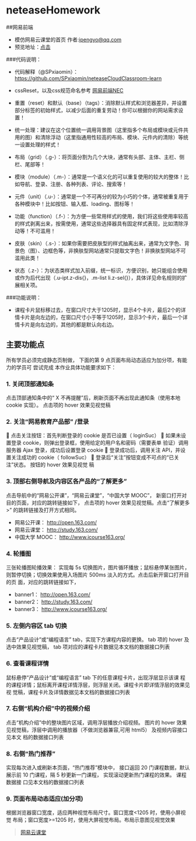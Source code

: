 # neteaseHomework

##网易前端
* 模仿网易云课堂的首页  作者:ipengyo@qq.com
* 预览地址：[点击](http://7xpkx2.com1.z0.glb.clouddn.com/)

###代码说明：

* 代码解释（@SPxiaomin）： https://github.com/SPxiaomin/neteaseCloudClassroom-learn

* cssReset，以及css规范命名参考 [网易前端NEC](http://nec.netease.com/)
* 重置（reset）和默认（base）（tags）：消除默认样式和浏览器差异，并设置部分标签的初始样式，以减少后面的重复劳动！你可以根据你的网站需求设置！

* 统一处理：建议在这个位置统一调用背景图（这里指多个布局或模块或元件共用的图）和清除浮动（这里指通用性较高的布局、模块、元件内的清除）等统一设置处理的样式！

* 布局（grid）（.g-）：将页面分割为几个大块，通常有头部、主体、主栏、侧栏、尾部等！

* 模块（module）（.m-）：通常是一个语义化的可以重复使用的较大的整体！比如导航、登录、注册、各种列表、评论、搜索等！

* 元件（unit）（.u-）：通常是一个不可再分的较为小巧的个体，通常被重复用于各种模块中！比如按钮、输入框、loading、图标等！

* 功能（function）（.f-）：为方便一些常用样式的使用，我们将这些使用率较高的样式剥离出来，按需使用，通常这些选择器具有固定样式表现，比如清除浮动等！不可滥用！

* 皮肤（skin）（.s-）：如果你需要把皮肤型的样式抽离出来，通常为文字色、背景色（图）、边框色等，非换肤型网站通常只提取文字色！非换肤型网站不可滥用此类！

* 状态（.z-）：为状态类样式加入前缀，统一标识，方便识别，她只能组合使用或作为后代出现（.u-ipt.z-dis{}，.m-list li.z-sel{}），具体详见命名规则的扩展相关项。

###功能说明：

* 课程卡片鼠标移过去，在窗口尺寸大于1205时，显示4个卡片，最后2个的详情卡片是向左边的，在窗口尺寸小于等于1205时，显示3个卡片，最后一个详情卡片是向左边的，其他的都是默认向右边。

## 主要功能点

所有学员必须完成静态页制做， 下面的第 9 点页面布局动态适应为加分项，有能力的学员可
尝试完成
本作业具体功能要求如下：

### 1. 关闭顶部通知条
点击顶部通知条中的“ X 不再提醒”后，刷新页面不再出现此通知条（使用本地
cookie 实现）。 点击项的 hover 效果见视觉稿

### 2. 关注“网易教育产品部” /登录
 点击关注按钮：首先判断登录的 cookie 是否已设置（ loginSuc）
 如果未设置登录 cookie，则弹出登录框，使用给定的用户名和密码（需要表单
验证）调用服务器 Ajax 登录，成功后设置登录 cookie
 登录成功后，调用关注 API，并设置关注成功的 cookie（ followSuc）
 登录后“关注”按钮变成不可点的“已关注”状态。 按钮的 hover 效果见视觉
稿

### 3. 顶部右侧导航及内容区各产品的“了解更多”
点击导航中的“网易公开课”，“网易云课堂”，“中国大学 MOOC”， 新窗口打开对
目的页面，对应的跳转链接如下， 点击项的 hover 效果见视觉稿。点击“了解更多>”
的跳转链接及打开方式相同。
* 网易公开课： http://open.163.com/
* 网易云课堂： http://study.163.com/
* 中国大学 MOOC： http://www.icourse163.org/

### 4. 轮播图
三张轮播图轮播效果： 实现每 5s 切换图片，图片循环播放；鼠标悬停某张图片，
则暂停切换；切换效果使用入场图片 500ms 淡入的方式。点击后新开窗口打开目的页
面，对应的跳转链接如下，
* banner1： http://open.163.com/
* banner2： http://study.163.com/
* banner3： http://www.icourse163.org/

### 5. 左侧内容区 tab 切换
点击“产品设计”或“编程语言” tab，实现下方课程内容的更换。 tab 项的 hover
及选中效果见视觉稿， tab 项对应的课程卡片数据见本文档的数据接口列表

### 6. 查看课程详情
鼠标悬停“产品设计”或“编程语言” tab 下的任意课程卡片，出现浮层显示该课
程的课程详情；鼠标离开课程详情浮层，则浮层关闭。课程卡片即详情浮层的效果见视
觉稿，课程卡片及详情数据见本文档的数据接口列表

### 7. 右侧“机构介绍”中的视频介绍
点击“机构介绍”中的整块图片区域，调用浮层播放介绍视频。 图片的 hover 效果
见视觉稿，浮层中调用的播放器（不做浏览器兼容,可用 html5） 及视频内容接口见本文
档的数据接口列表

### 8. 右侧“热门推荐”
实现每次进入或刷新本页面，“热门推荐”模块中， 接口返回 20 门课程数据，默认
展示前 10 门课程，隔 5 秒更新一门课程， 实现滚动更新热门课程的效果。 课程数据接
口见本文档的数据接口列表
### 9. 页面布局动态适应(加分项)
根据浏览器窗口宽度，适应两种视觉布局尺寸。窗口宽度<1205 时，使用小屏视觉
布局；窗口宽度>=1205 时，使用大屏视觉布局。布局示意图见视觉效果

> [网易云课堂](http://study.163.com/)
